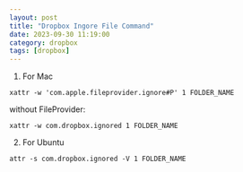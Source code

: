```yaml
---
layout: post
title: "Dropbox Ingore File Command"
date: 2023-09-30 11:19:00
category: dropbox
tags: [dropbox]
---
```


1. For Mac  

```shell
xattr -w 'com.apple.fileprovider.ignore#P' 1 FOLDER_NAME
```

without FileProvider:  

```shell
xattr -w com.dropbox.ignored 1 FOLDER_NAME
```

2. For Ubuntu  

```shell
attr -s com.dropbox.ignored -V 1 FOLDER_NAME
```

[jekyll]: http://jekyllrb.com
[jekyll-gh]: https://github.com/jekyll/jekyll
[jekyll-help]: https://github.com/jekyll/jekyll-help


